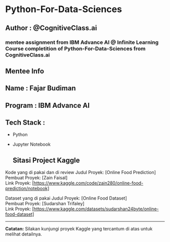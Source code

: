 # Python-For-Data-Sciences

## Author : @CognitiveClass.ai

### mentee assignment from IBM Advance AI @ Infinite Learning Course completition of Python-For-Data-Sciences from CognitiveClass.ai

## Mentee Info

## Name : Fajar Budiman
## Program : IBM Advance AI

## Tech Stack :

- Python
- Jupyter Notebook

  ## Sitasi Project Kaggle
Kode yang di pakai dan di review
Judul Proyek: [Online Food Prediction]  
Pembuat Proyek: [Zain Faisal]  
Link Proyek: [https://www.kaggle.com/code/zain280/online-food-prediction/notebook]  

Dataset yang di pakai
Judul Proyek: [Online Food Dataset]  
Pembuat Proyek: [Sudarshan Trifaley]  
Link Proyek: [https://www.kaggle.com/datasets/sudarshan24byte/online-food-dataset]  

---

**Catatan:** Silakan kunjungi proyek Kaggle yang tercantum di atas untuk melihat detailnya.
